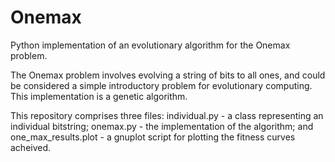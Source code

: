 # Onemax
Python implementation of an evolutionary algorithm for the Onemax problem.

The Onemax problem involves evolving a string of bits to all ones,
and could be considered a simple introductory problem for 
evolutionary computing. This implementation is a genetic algorithm.

This repository comprises three files:
  individual.py - a class representing an individual bitstring;
  onemax.py - the implementation of the algorithm; and
  one_max_results.plot - a gnuplot script for plotting the fitness curves acheived.
